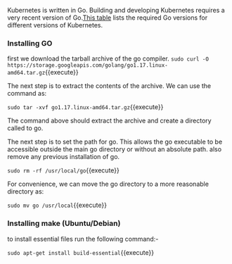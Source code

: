  Kubernetes is written in Go. Building and developing Kubernetes requires a very recent version of Go.[This table](https://github.com/kubernetes/community/blob/master/contributors/devel/development.md#go) lists the required Go versions for different versions of Kubernetes. 
### Installing GO
first we download the tarball archive of the go compiler.
`sudo curl -O https://storage.googleapis.com/golang/go1.17.linux-amd64.tar.gz`{{execute}} 

The next step is to extract the contents of the archive. We can use the command as:

`sudo tar -xvf go1.17.linux-amd64.tar.gz`{{execute}} 

The command above should extract the archive and create a directory called to go.

The next step is to set the path for go. This allows the go executable to be accessible outside the main go directory or without an absolute path.
 also remove any previous installation of go.

`sudo rm -rf /usr/local/go`{{execute}}

For convenience, we can move the go directory to a more reasonable directory as:

`sudo mv go /usr/local`{{execute}}

### Installing make (Ubuntu/Debian)

 to install essential files run the following command:-

`sudo apt-get install build-essential`{{execute}}